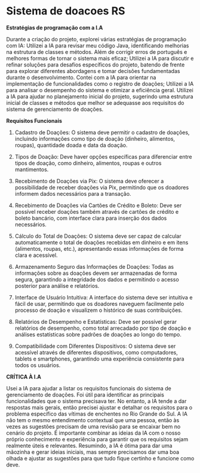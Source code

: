 # Sistema de doacoes RS
**Estratégias de programação com a I.A**

Durante a criação do projeto, explorei várias estratégias de programação com IA:
Utilizei a IA para revisar meu código Java, identificando melhorias na estrutura de classes e métodos. Além de corrigir erros de português e melhores formas de tornar o sistema mais eficaz;
Utilizei a IA para discutir e refinar soluções para desafios específicos do projeto, batendo de frente para explorar diferentes abordagens e tomar decisões fundamentadas durante o desenvolvimento.
Contei com a IA para orientar na implementação de funcionalidades como o registro de doações;
Utilizei a IA para analisar o desempenho do sistema e otimizar a eficiência geral.
Utilizei a IA para ajudar no planejamento inicial do projeto, sugerindo uma estrutura inicial de classes e métodos que melhor se adequasse aos requisitos do sistema de gerenciamento de doações.

**Requisitos Funcionais**

1. Cadastro de Doações:
O sistema deve permitir o cadastro de doações, incluindo informações como tipo de doação (dinheiro, alimentos, roupas), quantidade doada e data da doação.

2. Tipos de Doação:
Deve haver opções específicas para diferenciar entre tipos de doação, como dinheiro, alimentos, roupas e outros mantimentos.

3. Recebimento de Doações via Pix:
O sistema deve oferecer a possibilidade de receber doações via Pix, permitindo que os doadores informem dados necessários para a transação.

4. Recebimento de Doações via Cartões de Crédito e Boleto:
Deve ser possível receber doações também através de cartões de crédito e boleto bancário, com interface clara para inserção dos dados necessários.

5. Cálculo do Total de Doações:
O sistema deve ser capaz de calcular automaticamente o total de doações recebidas em dinheiro e em itens (alimentos, roupas, etc.), apresentando essas informações de forma clara e acessível.

6. Armazenamento Seguro das Informações de Doações:
Todas as informações sobre as doações devem ser armazenadas de forma segura, garantindo a integridade dos dados e permitindo o acesso posterior para análise e relatórios.

7. Interface de Usuário Intuitiva:
A interface do sistema deve ser intuitiva e fácil de usar, permitindo que os doadores naveguem facilmente pelo processo de doação e visualizem o histórico de suas contribuições.

8. Relatórios de Desempenho e Estatísticas:
Deve ser possível gerar relatórios de desempenho, como total arrecadado por tipo de doação e análises estatísticas sobre padrões de doações ao longo do tempo.

9. Compatibilidade com Diferentes Dispositivos:
O sistema deve ser acessível através de diferentes dispositivos, como computadores, tablets e smartphones, garantindo uma experiência consistente para todos os usuários.

**CRÍTICA À I.A**

Usei a IA para ajudar a listar os requisitos funcionais do sistema de gerenciamento de doações. Foi útil para identificar as principais funcionalidades que o sistema precisava ter. No entanto, a IA tende a dar respostas mais gerais, então precisei ajustar e detalhar os requisitos para o problema específico das vítimas de enchentes no Rio Grande do Sul.
A IA não tem o mesmo entendimento contextual que uma pessoa, então às vezes as sugestões precisam de uma revisão para se encaixar bem no cenário do projeto. É importante combinar as ideias da IA com o nosso próprio conhecimento e experiência para garantir que os requisitos sejam realmente úteis e relevantes.
Resumindo, a IA é ótima para dar uma mãozinha e gerar ideias iniciais, mas sempre precisamos dar uma boa olhada e ajustar as sugestões para que tudo fique certinho e funcione como deve.
